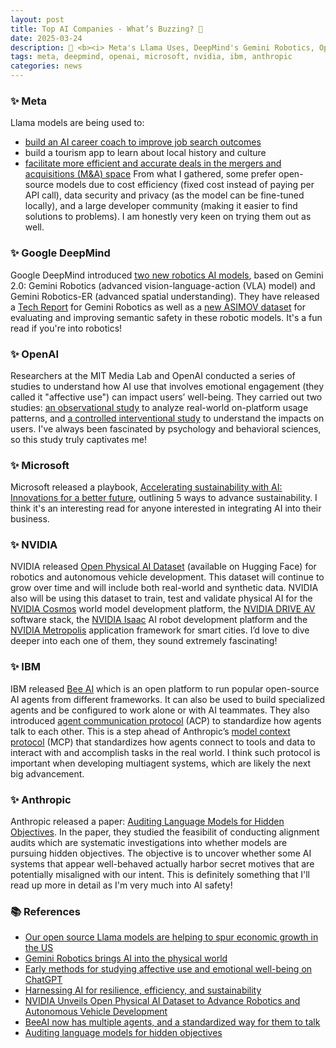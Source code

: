 ```yaml
---
layout: post
title: Top AI Companies - What’s Buzzing? 🐝
date: 2025-03-24
description: 🤔 <b><i> Meta's Llama Uses, DeepMind's Gemini Robotics, OpenAI's Emotional Engagement Study, NVIDIA's Physical AI Dataset, IBM's Bee AI, Anthropic's Alignment Audits </b></i>
tags: meta, deepmind, openai, microsoft, nvidia, ibm, anthropic
categories: news
---
```


### ✨ Meta
Llama models are being used to:
- [build an AI career coach to improve job search outcomes](https://jobsearchgenius.ai/)
- build a tourism app to learn about local history and culture
- [facilitate more efficient and accurate deals in the mergers and acquisitions (M&A) space](https://fynopsis.ai/)
From what I gathered, some prefer open-source models due to cost efficiency (fixed cost instead of paying per API call), data security and privacy (as the model can be fine-tuned locally), and a large developer community (making it easier to find solutions to problems). I am honestly very keen on trying them out as well.

### ✨ Google DeepMind
Google DeepMind introduced [two new robotics AI models](https://deepmind.google/technologies/gemini-robotics/), based on Gemini 2.0: Gemini Robotics (advanced vision-language-action (VLA) model) and Gemini Robotics-ER (advanced spatial understanding). They have released a [Tech Report](https://storage.googleapis.com/deepmind-media/gemini-robotics/gemini_robotics_report.pdf) for Gemini Robotics as well as a [new ASIMOV dataset](https://asimov-benchmark.github.io/) for evaluating and improving semantic safety in these robotic models. It's a fun read if you're into robotics!

### ✨ OpenAI
Researchers at the MIT Media Lab and OpenAI conducted a series of studies to understand how AI use that involves emotional engagement (they called it "affective use") can impact users’ well-being. They carried out two studies: [an observational study](https://www.media.mit.edu/publications/investigating-affective-use-and-emotional-well-being-on-chatgpt/) to analyze real-world on-platform usage patterns, and [a controlled interventional study](https://www.media.mit.edu/publications/how-ai-and-human-behaviors-shape-psychosocial-effects-of-chatbot-use-a-longitudinal-controlled-study/) to understand the impacts on users. I've always been fascinated by psychology and behavioral sciences, so this study truly captivates me!

### ✨ Microsoft
Microsoft released a playbook, [Accelerating sustainability with AI: Innovations for a better future](https://cdn-dynmedia-1.microsoft.com/is/content/microsoftcorp/microsoft/msc/documents/presentations/CSR/Accelerating-Sustainability-with-AI-2025.pdf), outlining 5 ways to advance sustainability. I think it's an interesting read for anyone interested in integrating AI into their business.

### ✨ NVIDIA
NVIDIA released [Open Physical AI Dataset](https://huggingface.co/collections/nvidia/physical-ai-67c643edbb024053dcbcd6d8) (available on Hugging Face) for robotics and autonomous vehicle development. This dataset will continue to grow over time and will include both real-world and synthetic data. NVIDIA also will be using this dataset to train, test and validate physical AI for the [NVIDIA Cosmos](https://nvidianews.nvidia.com/news/nvidia-announces-major-release-of-cosmos-world-foundation-models-and-physical-ai-data-tools) world model development platform, the [NVIDIA DRIVE AV](https://www.nvidia.com/en-us/self-driving-cars/in-vehicle-computing/) software stack, the [NVIDIA Isaac](https://www.nvidia.com/en-us/industries/robotics/) AI robot development platform and the [NVIDIA Metropolis](https://www.nvidia.com/en-us/autonomous-machines/intelligent-video-analytics-platform/) application framework for smart cities. I’d love to dive deeper into each one of them, they sound extremely fascinating!

### ✨ IBM
IBM released [Bee AI](https://beeai.dev/) which is an open platform to run popular open-source AI agents from different frameworks. It can also be used to build specialized agents and be configured to work alone or with AI teammates. They also introduced [agent communication protocol](https://docs.beeai.dev/acp/alpha/introduction) (ACP) to standardize how agents talk to each other. This is a step ahead of Anthropic’s [model context protocol](https://modelcontextprotocol.io/introduction) (MCP) that standardizes how agents connect to tools and data to interact with and accomplish tasks in the real world. I think such protocol is important when developing multiagent systems, which are likely the next big advancement.

### ✨ Anthropic
Anthropic released a paper: [Auditing Language Models for Hidden Objectives](https://assets.anthropic.com/m/317564659027fb33/original/Auditing-Language-Models-for-Hidden-Objectives.pdf). In the paper, they studied the feasibilit of conducting alignment audits which are systematic investigations into whether models are pursuing hidden objectives. The objective is to uncover whether some AI systems that appear well-behaved actually harbor secret motives that are potentially misaligned with our intent. This is definitely something that I'll read up more in detail as I'm very much into AI safety!

### 📚 References
- [Our open source Llama models are helping to spur economic growth in the US](https://ai.meta.com/blog/built-with-llama-writesea-fynopsis-srimoyee-mukhopadhyay-united-states-economy/)
- [Gemini Robotics brings AI into the physical world](https://deepmind.google/discover/blog/gemini-robotics-brings-ai-into-the-physical-world/)
- [Early methods for studying affective use and emotional well-being on ChatGPT](https://openai.com/index/affective-use-study/)
- [Harnessing AI for resilience, efficiency, and sustainability](https://www.microsoft.com/en-us/microsoft-cloud/blog/2025/03/18/harnessing-ai-for-resilience-efficiency-and-sustainability/)
- [NVIDIA Unveils Open Physical AI Dataset to Advance Robotics and Autonomous Vehicle Development](https://blogs.nvidia.com/blog/open-physical-ai-dataset/)
- [BeeAI now has multiple agents, and a standardized way for them to talk](https://research.ibm.com/blog/multiagent-bee-ai)
- [Auditing language models for hidden objectives](https://www.anthropic.com/research/auditing-hidden-objectives)